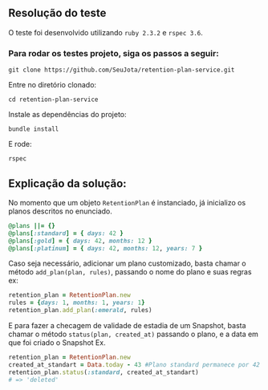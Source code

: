 ## Resolução do teste

O teste foi desenvolvido utilizando `ruby 2.3.2` e `rspec 3.6`.

### Para rodar os testes projeto, siga os passos a seguir:

```
git clone https://github.com/SeuJota/retention-plan-service.git
```
Entre no diretório clonado:
```
cd retention-plan-service
```
Instale as dependências do projeto:
```
bundle install
```
E rode:
```
rspec
```

## Explicação da solução:

No momento que um objeto `RetentionPlan` é instanciado, já inicializo os planos descritos no enunciado.

```ruby
@plans ||= {}
@plans[:standard] = { days: 42 }
@plans[:gold] = { days: 42, months: 12 }
@plans[:platinum] = { days: 42, months: 12, years: 7 }
```

Caso seja necessário, adicionar um plano customizado, basta chamar o método `add_plan(plan, rules)`, passando o nome do plano e suas regras ex:

```ruby
retention_plan = RetentionPlan.new
rules = {days: 1, months: 1, years: 1}
retention_plan.add_plan(:emerald, rules)
```

E para fazer a checagem de validade de estadia de um Snapshot, basta chamar o método `status(plan, created_at)` passando o plano, e a data em que foi criado o Snapshot Ex.

```ruby
retention_plan = RetentionPlan.new
created_at_standart = Data.today - 43 #Plano standard permanece por 42 dias
retention_plan.status(:standard, created_at_standart)
# => 'deleted'
```
